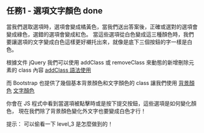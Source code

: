## 任務1 - 選項文字顏色 done
當我們選取選項時，選項會變成橘黃色，當我們送出答案後，正確或選對的選項會變成綠色，選錯的選項會變成紅色。
當這些選項從白色變成這三種顏色時，我們要讓選項的文字變成白色這樣更好襯托出來，就像是底下三個按鈕的字一樣是白色。

根據文件 jQuery 我們可以使用 addClass 或 removeClass 來動態的新增刪除元素的 class 內容
[addClass 語法使用](https://api.jquery.com/addclass/)

而 Bootstrap 也提供了幾個基本背景顏色和文字顏色的 class 讓我們使用
[背景顏色](https://getbootstrap.com/docs/5.0/utilities/background/#background-color)
[文字顏色](https://getbootstrap.com/docs/5.0/utilities/colors/)

你會在 JS 程式中看到當選項被點擊時或是按下提交按鈕，這些選項是如何變化顏色，
現在我們除了背景顏色變化外文字也要變成白色才行！

提示：
可以偷看一下 level_3 是怎麼做到的！